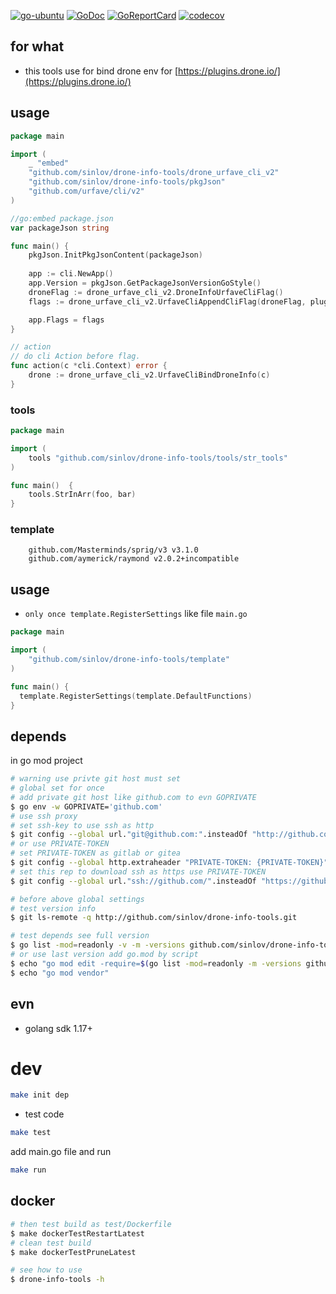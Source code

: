 [![go-ubuntu](https://github.com/sinlov/drone-info-tools/workflows/go-ubuntu/badge.svg?branch=main)](https://github.com/sinlov/drone-info-tools/actions)
[![GoDoc](https://godoc.org/github.com/sinlov/drone-info-tools?status.png)](https://godoc.org/github.com/sinlov/drone-info-tools/)
[![GoReportCard](https://goreportcard.com/badge/github.com/sinlov/drone-info-tools)](https://goreportcard.com/report/github.com/sinlov/drone-info-tools)
[![codecov](https://codecov.io/gh/sinlov/drone-info-tools/branch/main/graph/badge.svg)](https://codecov.io/gh/sinlov/drone-info-tools)

## for what

- this tools use for bind drone env for [https://plugins.drone.io/](https://plugins.drone.io/)

## usage

```go
package main

import (
	_ "embed"
	"github.com/sinlov/drone-info-tools/drone_urfave_cli_v2"
	"github.com/sinlov/drone-info-tools/pkgJson"
	"github.com/urfave/cli/v2"
)

//go:embed package.json
var packageJson string

func main() {
	pkgJson.InitPkgJsonContent(packageJson)
	
	app := cli.NewApp()
	app.Version = pkgJson.GetPackageJsonVersionGoStyle()
	droneFlag := drone_urfave_cli_v2.DroneInfoUrfaveCliFlag()
	flags := drone_urfave_cli_v2.UrfaveCliAppendCliFlag(droneFlag, pluginFlag())

	app.Flags = flags
}

// action
// do cli Action before flag.
func action(c *cli.Context) error {
	drone := drone_urfave_cli_v2.UrfaveCliBindDroneInfo(c)
}
```

### tools

```go
package main

import (
	tools "github.com/sinlov/drone-info-tools/tools/str_tools"
)

func main()  {
	tools.StrInArr(foo, bar)
}
```

### template

```
	github.com/Masterminds/sprig/v3 v3.1.0
	github.com/aymerick/raymond v2.0.2+incompatible
```

## usage

- `only once template.RegisterSettings` like file `main.go`

```go
package main

import (
	"github.com/sinlov/drone-info-tools/template"
)

func main() {
  template.RegisterSettings(template.DefaultFunctions)
}
```

## depends

in go mod project

```bash
# warning use privte git host must set
# global set for once
# add private git host like github.com to evn GOPRIVATE
$ go env -w GOPRIVATE='github.com'
# use ssh proxy
# set ssh-key to use ssh as http
$ git config --global url."git@github.com:".insteadOf "http://github.com/"
# or use PRIVATE-TOKEN
# set PRIVATE-TOKEN as gitlab or gitea
$ git config --global http.extraheader "PRIVATE-TOKEN: {PRIVATE-TOKEN}"
# set this rep to download ssh as https use PRIVATE-TOKEN
$ git config --global url."ssh://github.com/".insteadOf "https://github.com/"

# before above global settings
# test version info
$ git ls-remote -q http://github.com/sinlov/drone-info-tools.git

# test depends see full version
$ go list -mod=readonly -v -m -versions github.com/sinlov/drone-info-tools
# or use last version add go.mod by script
$ echo "go mod edit -require=$(go list -mod=readonly -m -versions github.com/sinlov/drone-info-tools | awk '{print $1 "@" $NF}')"
$ echo "go mod vendor"
```

## evn

- golang sdk 1.17+

# dev

```bash
make init dep
```

- test code

```bash
make test
```

add main.go file and run

```bash
make run
```

## docker

```bash
# then test build as test/Dockerfile
$ make dockerTestRestartLatest
# clean test build
$ make dockerTestPruneLatest

# see how to use
$ drone-info-tools -h
```
